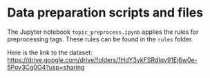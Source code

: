 # Data preparation scripts and files
The Jupyter notebook `topic_preprocess.ipynb` applies the rules for preprocessing tags. 
These rules can be found in the `rules` folder.
<!---the file `subtopics_dataset.csv` contains the final data of featured tags, aliases and our sub-topics.
We provide 29K unique sub-topics for the set of featured tags of Github. 
We were able to cover 16K repositories with these sub-topics.-->

Here is the link to the dataset:
https://drive.google.com/drive/folders/1HdY3ykFSRdIqv91Ej6w0e-5Pov3Cg0O4?usp=sharing
